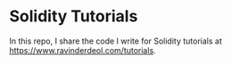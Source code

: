 # Solidity Tutorials

In this repo, I share the code I write for Solidity tutorials at https://www.ravinderdeol.com/tutorials.
